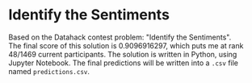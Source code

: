 # Identify the Sentiments
Based on the Datahack contest problem: "Identify the Sentiments". <br>
The final score of this solution is 0.9096916297, which puts me at rank 48/1469 current participants. The solution is written in Python, using Jupyter Notebook. The final predictions will be written into a `.csv` file named `predictions.csv`.

